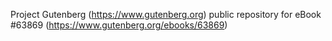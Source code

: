 Project Gutenberg (https://www.gutenberg.org) public repository for eBook #63869 (https://www.gutenberg.org/ebooks/63869)
